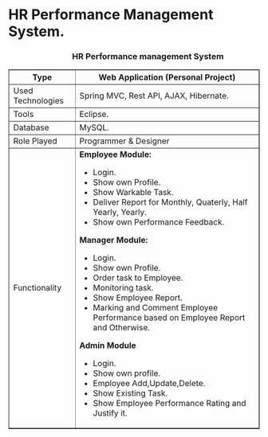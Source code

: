 # HR Performance Management System.
<h3>&nbsp;&nbsp;&nbsp;&nbsp;&nbsp;&nbsp;&nbsp;&nbsp;&nbsp;&nbsp;&nbsp;&nbsp;&nbsp;&nbsp;&nbsp;&nbsp;&nbsp;&nbsp;&nbsp;&nbsp;&nbsp;&nbsp;&nbsp;&nbsp;&nbsp;&nbsp;&nbsp;&nbsp;&nbsp;&nbsp;&nbsp;&nbsp; HR Performance management System</h3>
<table style="border-collapse: collapse; width:100%; min-width:100%;" border="1px">
<tbody>
<tr><th>Type</th><th>Web Application (Personal Project)</th></tr>
<tr>
<td>Used Technologies</td>
<td>Spring MVC, Rest API, AJAX, Hibernate.</td>
</tr>
<tr>
<td>Tools</td>
<td>Eclipse.</td>
</tr>
<tr>
<td>Database</td>
<td>MySQL.</td>
</tr>
<tr>
<td>Role Played</td>
<td>Programmer &amp; Designer</td>
</tr>
<tr>
<td>Functionality</td>
<td><b>Employee Module:</b>
<ul>
<li>Login.</li>
<li>Show own Profile.</li>
<li>Show Warkable Task.</li>
<li>Deliver Report for Monthly, Quaterly, Half Yearly, Yearly.</li>
<li>Show own Performance Feedback.</li>
</ul>
<b>Manager Module:</b>
<ul>
<li>Login.</li>
<li>Show own Profile.</li>
<li>Order task to Employee.</li>
<li>Monitoring task.</li>
<li>Show Employee Report.</li>
<li>Marking and Comment Employee Performance based on Employee Report and Otherwise.</li>
</ul>
<b>Admin Module</b>
<ul>
<li>Login.</li>
<li>Show own profile.</li>
<li>Employee Add,Update,Delete.</li>
<li>Show Existing Task.</li>
<li>Show Employee Performance Rating and Justify it.</li>
</ul>
</td>
</tr>
</tbody>
</table>
</hr>

